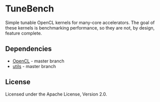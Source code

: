 
# TuneBench

Simple tunable OpenCL kernels for many-core accelerators. The goal of these kernels is benchmarking performance, so they are not, by design, feature complete.

## Dependencies

* [OpenCL](https://github.com/isazi/OpenCL) - master branch
* [utils](https://github.com/isazi/utils) - master branch

## License

Licensed under the Apache License, Version 2.0.

